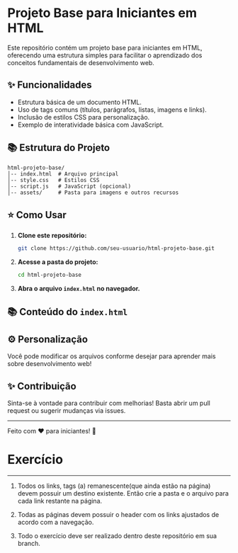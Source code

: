 # Projeto Base para Iniciantes em HTML
 
Este repositório contém um projeto base para iniciantes em HTML, oferecendo uma estrutura simples para facilitar o aprendizado dos conceitos fundamentais de desenvolvimento web.
 
## ✨ Funcionalidades
 
- Estrutura básica de um documento HTML.
- Uso de tags comuns (títulos, parágrafos, listas, imagens e links).
- Inclusão de estilos CSS para personalização.
- Exemplo de interatividade básica com JavaScript.
 
## 📚 Estrutura do Projeto
 
```
html-projeto-base/
│-- index.html  # Arquivo principal
│-- style.css   # Estilos CSS
│-- script.js   # JavaScript (opcional)
│-- assets/     # Pasta para imagens e outros recursos
```
 
## ⭐ Como Usar
 
1. **Clone este repositório:**
   ```bash
   git clone https://github.com/seu-usuario/html-projeto-base.git
   ```
2. **Acesse a pasta do projeto:**
   ```bash
   cd html-projeto-base
   ```
3. **Abra o arquivo `index.html` no navegador.**
 
## 📚 Conteúdo do `index.html`
 
## ⚙️ Personalização
 
Você pode modificar os arquivos conforme desejar para aprender mais sobre desenvolvimento web!
 
## ✨ Contribuição
 
Sinta-se à vontade para contribuir com melhorias! Basta abrir um pull request ou sugerir mudanças via issues.
 
---
 
Feito com ❤️ para iniciantes! 🌟


# Exercício
---
1. Todos os links, tags (a) remanescente(que ainda estão na página) devem possuir um destino existente. Então crie a pasta e o arquivo para cada link restante na página.

2. Todas as páginas devem possuir o header com os links ajustados de acordo com a navegação.

3. Todo o exercício deve ser realizado dentro deste repositório em sua branch.